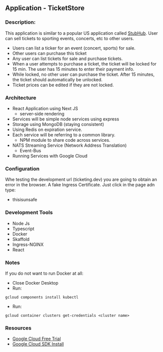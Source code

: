 ## Application - TicketStore

### Description:

This application is similar to a popular US application called [StubHub](https://www.stubhub.com). User can sell tickets to sporting events, concerts, etc to other users. 

* Users can list a ticker for an event (concert, sports) for sale.
* Other users can purchase this ticket
* Any user can list tickets for sale and purchase tickets.
* When a user attempts to purchase a ticket, the ticket will be locked for 15 min. The user has 15 minutes to enter their payment info.
* While locked, no other user can purchase the ticket. After 15 minutes, the ticket should automatically be unlocked.
* Ticket prices can be edited if they are not locked. 

### Architecture

* React Application using Next JS
    * server-side rendering
* Services will be simple node services using express
* Storage using MongoDB (staying consistent)
* Using Redis on expiration service.
* Each service will be referring to a common library. 
    * NPM module to share code across services. 
* NATS Streaming Service (Network Address Translation)
    * Event-Bus
* Running Services with Google Cloud

### Configuration

Whe testing the development url (ticketing.dev) you are going to obtain an error in the browser. A fake Ingress Certificate. Just click in the page adn type:
* thisisunsafe

### Development Tools
* Node Js
* Typescript
* Docker
* Skaffold
* Ingress-NGINX
* React

### Notes

If you do not want to run Docker at all:
* Close Docker Desktop
* Run:
```shell
gcloud components install kubectl
```
* Run:
```shell
gcloud container clusters get-credentials <cluster name>
```


### Resources

* [Google Cloud Free Trial](https://cloud.google.com/free)
* [Google Cloud SDK Install](https://cloud.google.com/sdk/docs/install-sdk)



